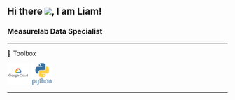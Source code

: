 Hi there <img src="https://raw.githubusercontent.com/MartinHeinz/MartinHeinz/master/wave.gif" width="30px">, I am Liam!
--------
### Measurelab Data Specialist
--------

🧰 Toolbox

<img src="https://github.com/devicons/devicon/blob/master/icons/googlecloud/googlecloud-original-wordmark.svg" alt="Google Cloud Logo" width="50" height="50"/> 
<img src="https://github.com/devicons/devicon/blob/master/icons/python/python-original-wordmark.svg" alt="Python Logo" width="50" height="50"/>

--------
